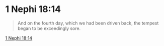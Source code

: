 # 1 Nephi 18:14

> And on the fourth day, which we had been driven back, the tempest began to be exceedingly sore.

[1 Nephi 18:14](https://www.churchofjesuschrist.org/study/scriptures/bofm/1-ne/18?lang=eng&id=p14#p14)


